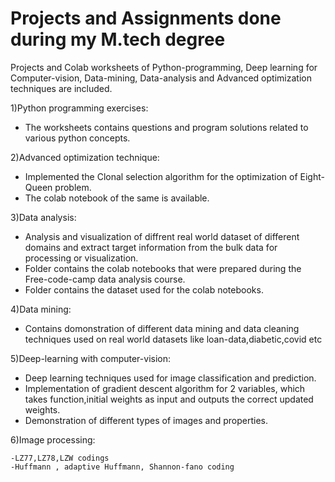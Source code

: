 # Projects and Assignments done during my M.tech degree
Projects and Colab worksheets of Python-programming, Deep learning for Computer-vision, Data-mining, Data-analysis and Advanced optimization techniques are included.

1)Python programming exercises:
    
   - The worksheets contains questions and program solutions related to various python concepts.

2)Advanced optimization technique:
    
   - Implemented the Clonal selection algorithm for the optimization of Eight-Queen problem. 
   - The colab notebook of the same is available.

3)Data analysis:
    
   - Analysis and visualization of diffrent real world dataset of different domains and extract target information from the bulk data for processing or visualization.
   - Folder contains the colab notebooks that were prepared during the Free-code-camp data analysis course.
   - Folder contains the dataset used for the colab notebooks.
 
4)Data mining:
    
   - Contains domonstration of different data mining and data cleaning techniques used on real world datasets like loan-data,diabetic,covid etc

5)Deep-learning with computer-vision:
    
   - Deep learning techniques used for image classification and prediction.
   - Implementation of gradient descent algorithm for 2 variables, which takes function,initial weights as input and outputs the correct updated weights.
   - Demonstration of different types of images and properties.
 
6)Image processing:
    
    -LZ77,LZ78,LZW codings
    -Huffmann , adaptive Huffmann, Shannon-fano coding
    
